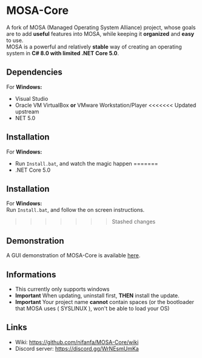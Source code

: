 # MOSA-Core

A fork of MOSA (Managed Operating System Alliance) project, whose goals are to add **useful** features into MOSA, while keeping it **organized** and **easy** to use.<br/>
MOSA is a powerful and relatively **stable** way of creating an operating system in **C# 8.0 with limited .NET Core 5.0**.

## Dependencies

For **Windows:**  
-  Visual Studio
-  Oracle VM VirtualBox **or** VMware Workstation/Player
<<<<<<< Updated upstream
-  NET 5.0

## Installation
For **Windows:**  
-  Run `Install.bat`, and watch the magic happen
=======
-  .NET Core 5.0

## Installation
For **Windows:**  
Run `Install.bat`, and follow the on screen instructions.
>>>>>>> Stashed changes

## Demonstration
A GUI demonstration of MOSA-Core is available [here](https://github.com/nifanfa/MOSA-GUI-Sample).

## Informations
- This currently only supports windows
- **Important** When updating, uninstall first, **THEN** install the update.
- **Important** Your project name **cannot** contain spaces (or the bootloader that MOSA uses ( SYSLINUX ), won't be able to load your OS)  

## Links
-  Wiki: https://github.com/nifanfa/MOSA-Core/wiki
-  Discord server: https://discord.gg/WrNEsmUmKa
